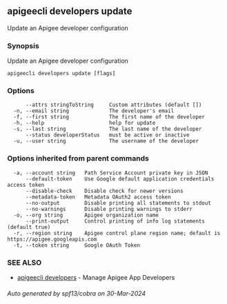 ## apigeecli developers update

Update an Apigee developer configuration

### Synopsis

Update an Apigee developer configuration

```
apigeecli developers update [flags]
```

### Options

```
      --attrs stringToString     Custom attributes (default [])
  -n, --email string             The developer's email
  -f, --first string             The first name of the developer
  -h, --help                     help for update
  -s, --last string              The last name of the developer
      --status developerStatus   must be active or inactive
  -u, --user string              The username of the developer
```

### Options inherited from parent commands

```
  -a, --account string   Path Service Account private key in JSON
      --default-token    Use Google default application credentials access token
      --disable-check    Disable check for newer versions
      --metadata-token   Metadata OAuth2 access token
      --no-output        Disable printing all statements to stdout
      --no-warnings      Disable printing warnings to stderr
  -o, --org string       Apigee organization name
      --print-output     Control printing of info log statements (default true)
  -r, --region string    Apigee control plane region name; default is https://apigee.googleapis.com
  -t, --token string     Google OAuth Token
```

### SEE ALSO

* [apigeecli developers](apigeecli_developers.md)	 - Manage Apigee App Developers

###### Auto generated by spf13/cobra on 30-Mar-2024
